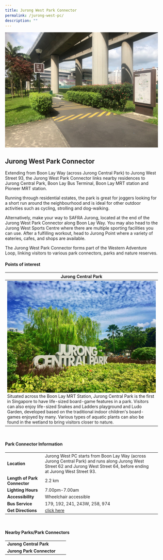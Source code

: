 ```yaml
---
title: Jurong West Park Connector
permalink: /jurong-west-pc/
description: ""
---
```

![Jurong West Park Connector](/images/jurong%20west%20park%20connector%201.jpg)

## Jurong West Park Connector

Extending from Boon Lay Way (across Jurong Central Park) to Jurong West Street 93, the Jurong West Park Connector links nearby residences to Jurong Central Park, Boon Lay Bus Terminal, Boon Lay MRT station and Pioneer MRT station.

Running through residential estates, the park is great for joggers looking for a short run around the neighbourhood and is ideal for other outdoor activities such as cycling, strolling and dog-walking.

Alternatively, make your way to SAFRA Jurong, located at the end of the Jurong West Park Connector along Boon Lay Way. You may also head to the Jurong West Sports Centre where there are multiple sporting facilities you can use. After a fulfilling workout, head to Jurong Point where a variety of eateries, cafes, and shops are available.

The Jurong West Park Connector forms part of the Western Adventure Loop, linking visitors to various park connectors, parks and nature reserves.


#### Points of interest

| **Jurong Central Park**| 
| -------- | 
|![Jurong Central Park](/images/jurong%20central%20park.JPG)Situated across the Boon Lay MRT Station, Jurong Central Park is the first in Singapore to have life-sized board-game features in a park. Visitors can also enjoy life-sized Snakes and Ladders playground and Ludo Garden, developed based on the traditional indoor children's board-games enjoyed by many. Various types of aquatic plants can also be found in the wetland to bring visitors closer to nature.

<br>

#### Park Connector Information

|  |  |  |
| -------- | -------- | -------- |
| **Location** | Jurong West PC starts from Boon Lay Way (across Jurong Central Park) and runs along Jurong West Street 62 and Jurong West Street 64, before ending at Jurong West Street 93. |
| **Length of Park Connector** | 2.2 km  |
| **Lighting Hours** | 7.00pm-7.00am |
| **Accessibility** | Wheelchair accessible|
| **Bus Service** | 179, 192, 241, 243W, 258, 974 |
| **Get Directions** | [click here](https://www.onemap.gov.sg/?lat=1.3380912&amp;lng=103.6985927) |

<br>

#### Nearby Parks/Park Connectors

|   |  |  |
| -------- | -------- | -------- |
| **Jurong Central Park**
**Jurong Park Connector**|